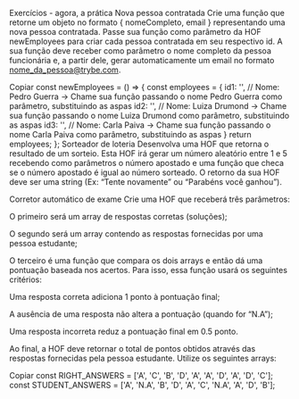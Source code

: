 Exercícios - agora, a prática
Nova pessoa contratada
Crie uma função que retorne um objeto no formato { nomeCompleto, email } representando uma nova pessoa contratada. Passe sua função como parâmetro da HOF newEmployees para criar cada pessoa contratada em seu respectivo id. A sua função deve receber como parâmetro o nome completo da pessoa funcionária e, a partir dele, gerar automaticamente um email no formato nome_da_pessoa@trybe.com.

Copiar
const newEmployees = () => {
  const employees = {
    id1: '', // Nome: Pedro Guerra -> Chame sua função passando o nome Pedro Guerra como parâmetro, substituindo as aspas
    id2: '', // Nome: Luiza Drumond -> Chame sua função passando o nome Luiza Drumond como parâmetro, substituindo as aspas
    id3: '', // Nome: Carla Paiva -> Chame sua função passando o nome Carla Paiva como parâmetro, substituindo as aspas
  }
  return employees;
};
Sorteador de loteria
Desenvolva uma HOF que retorna o resultado de um sorteio. Esta HOF irá gerar um número aleatório entre 1 e 5 recebendo como parâmetros o número apostado e uma função que checa se o número apostado é igual ao número sorteado. O retorno da sua HOF deve ser uma string (Ex: “Tente novamente” ou “Parabéns você ganhou”).

Corretor automático de exame
Crie uma HOF que receberá três parâmetros:

O primeiro será um array de respostas corretas (soluções);

O segundo será um array contendo as respostas fornecidas por uma pessoa estudante;

O terceiro é uma função que compara os dois arrays e então dá uma pontuação baseada nos acertos. Para isso, essa função usará os seguintes critérios:

Uma resposta correta adiciona 1 ponto à pontuação final;

A ausência de uma resposta não altera a pontuação (quando for “N.A”);

Uma resposta incorreta reduz a pontuação final em 0.5 ponto.

Ao final, a HOF deve retornar o total de pontos obtidos através das respostas fornecidas pela pessoa estudante. Utilize os seguintes arrays:

Copiar
const RIGHT_ANSWERS = ['A', 'C', 'B', 'D', 'A', 'A', 'D', 'A', 'D', 'C'];
const STUDENT_ANSWERS = ['A', 'N.A', 'B', 'D', 'A', 'C', 'N.A', 'A', 'D', 'B'];
